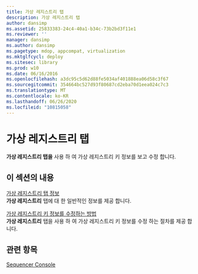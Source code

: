 ```yaml
---
title: 가상 레지스트리 탭
description: 가상 레지스트리 탭
author: dansimp
ms.assetid: 25833383-24c4-40a1-b34c-73b2bd3f11e1
ms.reviewer: ''
manager: dansimp
ms.author: dansimp
ms.pagetype: mdop, appcompat, virtualization
ms.mktglfcycl: deploy
ms.sitesec: library
ms.prod: w10
ms.date: 06/16/2016
ms.openlocfilehash: a3dc95c5d62d88fe5034af401888ea06d58c3f67
ms.sourcegitcommit: 354664bc527d93f80687cd2eba70d1eea024c7c3
ms.translationtype: MT
ms.contentlocale: ko-KR
ms.lasthandoff: 06/26/2020
ms.locfileid: "10815058"
---
```

# 가상 레지스트리 탭


**가상 레지스트리 탭을** 사용 하 여 가상 레지스트리 키 정보를 보고 수정 합니다.

## 이 섹션의 내용


<a href="" id="about-the-virtual-registry-tab"></a>[가상 레지스트리 탭 정보](about-the-virtual-registry-tab.md)  
**가상 레지스트리** 탭에 대 한 일반적인 정보를 제공 합니다.

<a href="" id="how-to-modify-virtual-registry-key-information"></a>[가상 레지스트리 키 정보를 수정하는 방법](how-to-modify-virtual-registry-key-information.md)  
**가상 레지스트리** 탭을 사용 하 여 가상 레지스트리 키 정보를 수정 하는 절차를 제공 합니다.

## 관련 항목


[Sequencer Console](sequencer-console.md)

 

 





